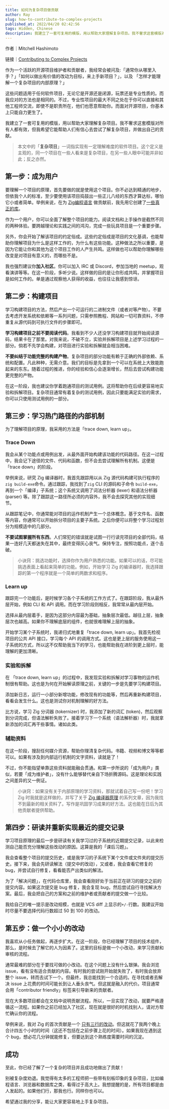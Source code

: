 ```yaml
---
title: 如何为复杂项目做贡献
author: Ray
slug: how-to-contribute-to-complex-projects
published_at: 2022/04/20 02:42:56
tags: Hidden, Chinese
description: 我建立了一套可复用的模版，用以帮助大家理解复杂项目。我不奢求这套模版对所有人都有效，但我希望它能帮助人们有信心去尝试了解复杂项目，并做出自己的贡献。
---
```


作者｜Mitchell Hashimoto

链接｜[Contributing to Complex Projects](https://link.zhihu.com/?target=https%3A//mitchellh.com/writing/contributing-to-complex-projects)

作为一个活跃的开源项目维护者和贡献者，我经常会被问及:「通常你从哪里入手？」「如何以做出有价值的改动为目标，来上手新项目？」，以及 「怎样才能理解一个复杂项目的内部原理？」

这些问题适用于任何软件项目，无论它是开源还是闭源，玩票还是专业性质的。而我应对的方法也是相同的。不过，专业性项目的最大不同之处在于你可以直接和其他工程师交流，即使不是职责所在，他们也愿意帮助你。而面对开源项目，你基本上只能自力更生了。

我建立了一套可复用的模版，用以帮助大家理解复杂项目。我不奢求这套模版对所有人都有效，但我希望它能帮助人们有信心去尝试了解复杂项目，并做出自己的贡献。

> 本文中的「**复杂项目**」一词指实现有一定理解难度的软件项目。这个定义是主观的，同一个项目在一些人看来是复杂项目，在另一些人眼中可能并非如此；反之亦然。

## 第一步：成为用户

要理解一个项目的原理，首先要做的就是使用这个项目。你不必达到精通的地步，但依我个人的标准，至少要使用该项目捣鼓出一些正儿八经的东西才算达标，哪怕它小或者简单。举例来说，在为 [Zig](https://link.zhihu.com/?target=https%3A//github.com/ziglang/zig/)[编程语言](https://link.zhihu.com/?target=https%3A//github.com/ziglang/zig/) 做贡献前，我先用它创建了[一些](https://link.zhihu.com/?target=https%3A//github.com/mitchellh/zig-libgc)[真正的](https://link.zhihu.com/?target=https%3A//github.com/mitchellh/zig-libgc)[库](https://link.zhihu.com/?target=https%3A//github.com/mitchellh/zig-libgc)。

作为一个用户，你可以全面了解整个项目的能力。阅读文档和上手操作是截然不同的两种体验。要跨越理论和实践之间的鸿沟，完成一些玩具项目是一个重要步骤。

另外，你会开始了解该项目的约定俗成。这些约定俗成是项目的文化基调，也能帮助你理解项目为什么是这样工作的，为什么有这些功能。这种做法之所以重要，是因为它能让你和其他为这个项目工作的人产生共鸣。这样做也可以帮助你理解哪些改变是对项目有意义的，而哪些不是。

我也强烈建议你**加入社区**。你可以加入 IRC 或 Discord，参加当地的 meetup，观看演讲等等。在这一阶段，多听少说。这样做的目的是让你形成共鸣，并掌握项目是如何工作的。单是通过观察他人获得的收益，也往往让我感到惊讶。

## 第二步：构建项目

学习构建项目的方法，然后产出一个可运行的二进制文件（或者对等产物）。不要去考虑开发系统和依赖等一系列问题，只需参照教程、网站和一切可靠资料，不停重复从源代码到可执行文件的步骤即可。

**学习构建项目之前不要阅读代码**。我看到不少人还没学习构建项目就开始阅读源码，结果卡在了那里。对我来说，不破不立，实验并拆解项目是上述学习过程的一部分。倘若不先学会构建，对项目进行实验和拆解就会相当困难。

**不要纠结于功能完整的构建产物**。复杂项目的部分功能有赖于正确的外部依赖、系统和配置。凡此种种，无需介意。我们的目标是先拿到一个可以在系统上大致能跑起来的东东。随着过程的推进，你的经验和信心会逐渐增长，然后去尝试构建功能更完整的产物。

在这一阶段，我也建议你学着跑通项目的测试用例。这将帮助你在后续更容易地实验和拆解项目。复杂项目通常有着复杂的测试用例，因此只要能满足实验的需求，你可以只使用测试用例的一部分。

## 第三步：学习热门路径的内部机制

为了理解项目的原理，我采用的方法是「trace down, learn up」。

### Trace Down

我会从某个功能点或用例出发，从最外面开始构建该功能的代码路径。在这一过程中，我会记下途径的文件、代码和函数，但不会去尝试理解所有机制。这便是「trace down」的阶段。

举例来说，研究 Zig 编译器时，我首先跟踪用以从 Zig 源代码构建可执行程序的 `zig build-exe`命令。通过跟踪，我找到了`zig` CLI 的源码和子命令 `build-exe`，再到一个「编译」子系统；这个系统又调用了词法分析器 (lexer) 和语法分析器 (parser) 等。除了跟踪这一路径所必须的内容外，我不会去探究其他的实现细节。

从跟踪笔记中，你通常能对项目的运作机制产生一个总体概念。基于文件名、函数等内容，你通常可以开始拆分项目的主要子系统。之后你便可以将整个学习过程划分为规模适中的几部分。

**不要试图掌握所有东西**。人们常犯的错误就是试图一行行读完项目的全部代码，结果一连好几天都迷失在其中，最终变得灰心丧气。保持专注，按照功能点，逐个击破。

> 小诀窍：挑选功能时，选择你作为用户熟悉的功能。如果可以的话，尽可能挑选表面上看起来简单的功能。例如，开始学习 Zig 的编译器时，我选择跟踪的第一个程序就是一个简单的两数求和程序。

### Learn up

跟踪完一个功能后，是时候学习各个子系统的工作方式了。在跟踪阶段，我从最外层开始，例如 CLI 和 API 调用。而在学习阶段则相反，我常常从最内层开始。

选择从最内层着手，是因为这部分内容最为基础，抽象层次最低。越往上层，抽象层次也越高。如果你不理解底层的组件，也就很难理解上层的抽象。

开始学习某个子系统时，我递归式地重复「trace down, learn up」。我首先检视项目的公共 API 接口，学习每个 API 的调用方式。这也是更上层的服务使用这一子系统的方式，所以这不仅帮助我当下的学习，也能帮助我在进阶到更上层时，能理解的更加清晰。

### 实验和拆解

在 「trace down, learn up」的过程中，我发现实验和拆解对学习事物的运作机制很有帮助。这也是为何在开始解读原理之前，关键的一步是先要学习构建项目。

添加新日志，运行一小部分新增功能，修改现有的功能等，然后再重新构建项目，看看会发生什么。这也是测试你对机制理解的好方法。

比方说，学习 Zig 分词器 (tokernizer) 时，我添加了新的词汇 (token)，然后观察到分词完成，但语法解析失败了。接着学习下一个系统（语法解析器）时，我就拿新添加的词汇再干些事情。诸如此类。

### 辅助资料

在这一阶段，搜刮任何媒介资源，帮助你理清复杂代码。书籍、视频和博文等等都可以。如果有涉及到内部运行机制的文字资料，读就是了！

不过，你不能指望单靠这些资料就能融会贯通。和第一步所说的「成为用户」类似，若要「成为维护者」，没有什么能够替代亲自下场折腾源码。这是理论和实践之间差异的又一例证。

> 小诀窍：如果没有关于内部原理的学习资料，那就试着自己写一份吧！学习 Zig 时我就是这样做的，并写了关于 [Zig 编译器原理](https://link.zhihu.com/?target=https%3A//mitchellh.com/zig) 的系列文章，因为我找不到最新的相关资料了。写作是巩固学习成果的好方法。这也能在日后为其他贡献者提供帮助。

## 第四步：研读并重新实现最近的提交记录

学习项目原理的最后一步是研读有关我学习过的子系统的近期提交记录，以此来检测自己能否充分理解这些改动的原因。这算是我的「课后习题」。

我会查看整个项目的提交历史，或是我学习的子系统下某个文件或文件夹的提交历史。接下来，我会先研读解法（提交中的改动），又或者，我会查看它修复的 bug，并尝试自行修复，看看能否产出类似的解法。

为了「解决问题」，在代码仓库里，我会查看刚好处于当前正在研习的提交之前的提交内容。如果这次提交是 bug 修复，我会复现 bug，然后尝试自行寻找解决方案。最后，我会把自己的方案和之前的维护者或贡献者的提交做一个比较。

我给自己的唯一提示是改动规模，也就是 VCS diff 上显示的`+/-`行数。我建议开始时尽量不要选择代码行数超过 50 到 100 的改动。

## 第五步：做一个小小的改动

我喜欢从小任务做起，再逐步扩大。在这一阶段，你已经理解了项目的技术组件，那么，是时候去了解它的人为因素了。这里的目标是做一个小改动，来学习贡献和审核的流程。

通常最难的部分在于要找可做的小改动。在这个问题上没有什么银弹。我会浏览 issue，看有没有适合贡献的内容。有时我的尝试刚开始就失败了，有时我会放弃整个 issue，转而去试下一个。但最终，我总能找到一个合适的。在寻找或者去解决 issue 上花费的时间可能长到让人垂头丧气。但这就是融入的代价。项目通常会用「contributor friendly」标签来引导新来的贡献者。

现在大多数项目都会在文档中说明贡献流程。所以，一旦实现了改动，就要严格遵循这一流程。如果你之前已经加入了社区，现在就是很好的时机找别人，请对方帮忙确认你的流程。

举例来说，我对 Zig 的首次贡献是一个 [只有三行的](https://link.zhihu.com/?target=https%3A//github.com/ziglang/zig/commit/970f954039ae91ffae51b71f408f1f787aadc98a)[改动](https://link.zhihu.com/?target=https%3A//github.com/ziglang/zig/commit/970f954039ae91ffae51b71f408f1f787aadc98a)。但这就花了我两个晚上合计四五个小时的时间（这还不包括在之前步骤上花的时间）。如果我现在遇到这个 bug，想必花几分钟就能修复，但要达到这个熟练度需要时间的沉淀。

## 成功

至此，你已经了解了一个复杂的项目并且成功地做出了贡献！

别被复杂度劝退。我觉得有太多的工程师把一些带有刻板印象的复杂项目，比如编程语言、浏览器和数据库之类，看得过于高大上。我想提醒的是，所有项目都是由人发起的。如果他们行，那我也行。同样你也可以。

希望通过我的分享，能让大家更容易地上手复杂项目。
